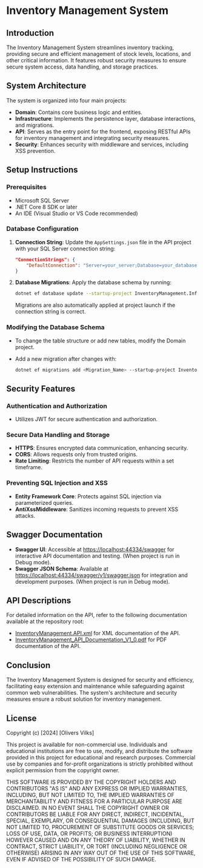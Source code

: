 # Inventory Management System

## Introduction

The Inventory Management System streamlines inventory tracking, providing secure and efficient management of stock levels, locations, and other critical information. It features robust security measures to ensure secure system access, data handling, and storage practices.

## System Architecture

The system is organized into four main projects:

- **Domain**: Contains core business logic and entities.
- **Infrastructure**: Implements the persistence layer, database interactions, and migrations.
- **API**: Serves as the entry point for the frontend, exposing RESTful APIs for inventory management and integrating security measures.
- **Security**: Enhances security with middleware and services, including XSS prevention.

## Setup Instructions

### Prerequisites

- Microsoft SQL Server
- .NET Core 8 SDK or later
- An IDE (Visual Studio or VS Code recommended)

### Database Configuration

1. **Connection String**: Update the `AppSettings.json` file in the API project with your SQL Server connection string:

    ```json
    "ConnectionStrings": {
        "DefaultConnection": "Server=your_server;Database=your_database;User Id=your_user;Password=your_password;"
    }
    ```

2. **Database Migrations**: Apply the database schema by running:

    ```bash
    dotnet ef database update --startup-project InventoryManagement.Infrastructure/InventoryManagement.Infrastructure.csproj
    ```

    Migrations are also automatically applied at project launch if the connection string is correct.

### Modifying the Database Schema

- To change the table structure or add new tables, modify the Domain project.
- Add a new migration after changes with:

    ```bash
    dotnet ef migrations add <Migration_Name> --startup-project InventoryManagement.Infrastructure/InventoryManagement.Infrastructure.csproj
    ```

## Security Features

### Authentication and Authorization

- Utilizes JWT for secure authentication and authorization.

### Secure Data Handling and Storage

- **HTTPS**: Ensures encrypted data communication, enhancing security.
- **CORS**: Allows requests only from trusted origins.
- **Rate Limiting**: Restricts the number of API requests within a set timeframe.

### Preventing SQL Injection and XSS

- **Entity Framework Core**: Protects against SQL injection via parameterized queries.
- **AntiXssMiddleware**: Sanitizes incoming requests to prevent XSS attacks.

## Swagger Documentation

- **Swagger UI**: Accessible at [https://localhost:44334/swagger](https://localhost:44334/swagger) for interactive API documentation and testing. (When project is run in Debug mode).
- **Swagger JSON Schema**: Available at [https://localhost:44334/swagger/v1/swagger.json](https://localhost:44334/swagger/v1/swagger.json) for integration and development purposes. (When project is run in Debug mode).

## API Descriptions

For detailed information on the API, refer to the following documentation available at the repository root:
- [InventoryManagement.API.xml](./InventoryManagement.API.xml) for XML documentation of the API.
- [InventoryManagement_API_Documentation_V1_0.pdf](./InventoryManagement_API_Documentation_V1_0.pdf) for PDF documentation of the API.

## Conclusion

The Inventory Management System is designed for security and efficiency, facilitating easy extension and maintenance while safeguarding against common web vulnerabilities. The system's architecture and security measures ensure a robust solution for inventory management.

## License

Copyright (c) [2024] [Olivers Vilks]

This project is available for non-commercial use. Individuals and educational institutions are free to use, modify, and distribute the software provided in this project for educational and research purposes. Commercial use by companies and for-profit organizations is strictly prohibited without explicit permission from the copyright owner.

THIS SOFTWARE IS PROVIDED BY THE COPYRIGHT HOLDERS AND CONTRIBUTORS "AS IS" AND ANY EXPRESS OR IMPLIED WARRANTIES, INCLUDING, BUT NOT LIMITED TO, THE IMPLIED WARRANTIES OF MERCHANTABILITY AND FITNESS FOR A PARTICULAR PURPOSE ARE DISCLAIMED. IN NO EVENT SHALL THE COPYRIGHT OWNER OR CONTRIBUTORS BE LIABLE FOR ANY DIRECT, INDIRECT, INCIDENTAL, SPECIAL, EXEMPLARY, OR CONSEQUENTIAL DAMAGES (INCLUDING, BUT NOT LIMITED TO, PROCUREMENT OF SUBSTITUTE GOODS OR SERVICES; LOSS OF USE, DATA, OR PROFITS; OR BUSINESS INTERRUPTION) HOWEVER CAUSED AND ON ANY THEORY OF LIABILITY, WHETHER IN CONTRACT, STRICT LIABILITY, OR TORT (INCLUDING NEGLIGENCE OR OTHERWISE) ARISING IN ANY WAY OUT OF THE USE OF THIS SOFTWARE, EVEN IF ADVISED OF THE POSSIBILITY OF SUCH DAMAGE.


